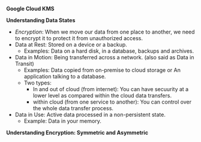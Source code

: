 **Google Cloud KMS**

**Understanding Data States**

- *Encryption*: When we move our data from one place to another, we need to encrypt it to protect it from unauthorized access.
- Data at Rest: Stored on a device or a backup.
  - Examples: Data on a hard disk, in a database, backups and archives.
- Data in Motion: Being transferred across a network. (also said as Data in Transit)
  - Examples: Data copied from on-premise to cloud storage or An application talking to a database.
  - Two types:
    - In and out of cloud (from internet): You can have secuurity at a lower level as compared within the cloud data transfers.
    - within cloud (from one service to another): You can control over the whole data transfer process.
- Data in Use: Active data processed in a non-persistent state.
  - Example: Data in your memory.

**Understanding Encryption: Symmetric and Asymmetric**